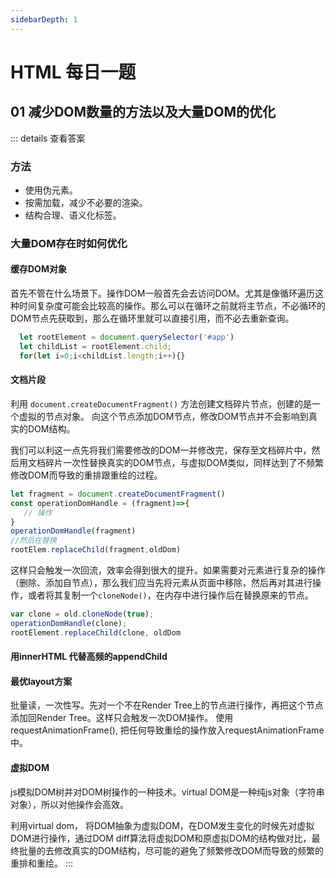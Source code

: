 ```yaml
---
sidebarDepth: 1
---
```


# HTML 每日一题

## 01 减少DOM数量的方法以及大量DOM的优化

::: details 查看答案
  ### 方法
  - 使用伪元素。
  - 按需加载，减少不必要的渲染。
  - 结构合理、语义化标签。
  
  ### 大量DOM存在时如何优化
  #### 缓存DOM对象
  首先不管在什么场景下。操作DOM一般首先会去访问DOM。尤其是像循环遍历这种时间复杂度可能会比较高的操作。那么可以在循环之前就将主节点，不必循环的DOM节点先获取到，那么在循环里就可以直接引用，而不必去重新查询。
  ``` Javascript
    let rootElement = document.querySelector('#app')
    let childList = rootElement.child;
    for(let i=0;i<childList.length;i++){}
  ```

  #### 文档片段
  利用 `document.createDocumentFragment()` 方法创建文档碎片节点，创建的是一个虚拟的节点对象。 向这个节点添加DOM节点，修改DOM节点并不会影响到真实的DOM结构。

  我们可以利这一点先将我们需要修改的DOM一并修改完，保存至文档碎片中，然后用文档碎片一次性替换真实的DOM节点，与虚拟DOM类似，同样达到了不频繁修改DOM而导致的重排跟重绘的过程。
  ``` javascript 
  let fragment = document.createDocumentFragment()
  const operationDomHandle = (fragment)=>{
     // 操作
  }
  operationDomHandle(fragment)
  //然后在替换
  rootElem.replaceChild(fragment,oldDom)
  ```
  这样只会触发一次回流，效率会得到很大的提升。如果需要对元素进行复杂的操作（删除、添加自节点），那么我们应当先将元素从页面中移除，然后再对其进行操作，或者将其复制一个`cloneNode()`，在内存中进行操作后在替换原来的节点。
  ``` javascript 
  var clone = old.cloneNode(true);
  operationDomHandle(clone);
  rootElement.replaceChild(clone, oldDom
  ```

  #### 用innerHTML 代替高频的appendChild

  #### 最优layout方案
  批量读，一次性写。先对一个不在Render Tree上的节点进行操作，再把这个节点添加回Render Tree。这样只会触发一次DOM操作。 使用requestAnimationFrame(), 把任何导致重绘的操作放入requestAnimationFrame中。

  #### 虚拟DOM
  js模拟DOM树并对DOM树操作的一种技术。virtual DOM是一种纯js对象（字符串对象），所以对他操作会高效。

  利用virtual dom， 将DOM抽象为虚拟DOM，在DOM发生变化的时候先对虚拟DOM进行操作，通过DOM diff算法将虚拟DOM和原虚拟DOM的结构做对比，最终批量的去修改真实的DOM结构，尽可能的避免了频繁修改DOM而导致的频繁的重排和重绘。
:::